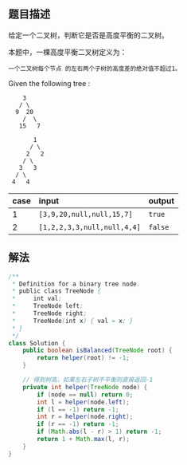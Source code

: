 ## 题目描述

给定一个二叉树，判断它是否是高度平衡的二叉树。

本题中，一棵高度平衡二叉树定义为：

`一个二叉树每个节点 的左右两个子树的高度差的绝对值不超过1。`

Given the following tree :

```
    3
   / \
  9  20
    /  \
   15   7
```

```
       1
      / \
     2   2
    / \
   3   3
  / \
 4   4
```

|case|input|output|
|:--|:--|:--|
|1|`[3,9,20,null,null,15,7]`|`true`|
|2|`[1,2,2,3,3,null,null,4,4]`|`false`|

## 解法

```java
/**
 * Definition for a binary tree node.
 * public class TreeNode {
 *     int val;
 *     TreeNode left;
 *     TreeNode right;
 *     TreeNode(int x) { val = x; }
 * }
 */
class Solution {
    public boolean isBalanced(TreeNode root) {
        return helper(root) != -1;
    }

    // 得到树高，如果左右子树不平衡则直接返回-1
    private int helper(TreeNode node) {
        if (node == null) return 0;
        int l = helper(node.left);
        if (l == -1) return -1;
        int r = helper(node.right);
        if (r == -1) return -1;
        if (Math.abs(l - r) > 1) return -1;
        return 1 + Math.max(l, r);
    }
}
```